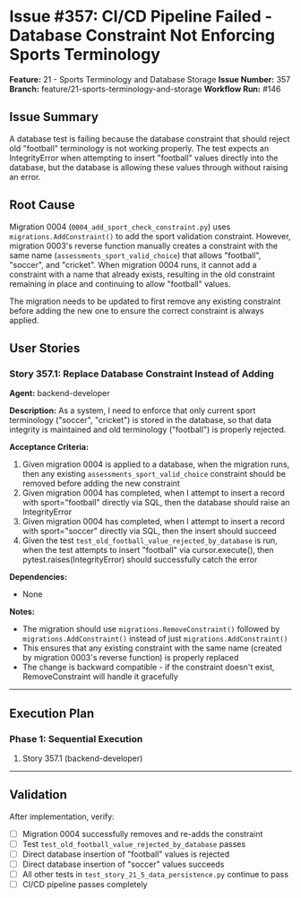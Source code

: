 # Issue #357: CI/CD Pipeline Failed - Database Constraint Not Enforcing Sports Terminology

**Feature:** 21 - Sports Terminology and Database Storage
**Issue Number:** 357
**Branch:** feature/21-sports-terminology-and-storage
**Workflow Run:** #146

## Issue Summary

A database test is failing because the database constraint that should reject old "football" terminology is not working properly. The test expects an IntegrityError when attempting to insert "football" values directly into the database, but the database is allowing these values through without raising an error.

## Root Cause

Migration 0004 (`0004_add_sport_check_constraint.py`) uses `migrations.AddConstraint()` to add the sport validation constraint. However, migration 0003's reverse function manually creates a constraint with the same name (`assessments_sport_valid_choice`) that allows "football", "soccer", and "cricket". When migration 0004 runs, it cannot add a constraint with a name that already exists, resulting in the old constraint remaining in place and continuing to allow "football" values.

The migration needs to be updated to first remove any existing constraint before adding the new one to ensure the correct constraint is always applied.

## User Stories

### Story 357.1: Replace Database Constraint Instead of Adding

**Agent:** backend-developer

**Description:**
As a system, I need to enforce that only current sport terminology ("soccer", "cricket") is stored in the database, so that data integrity is maintained and old terminology ("football") is properly rejected.

**Acceptance Criteria:**

1. Given migration 0004 is applied to a database, when the migration runs, then any existing `assessments_sport_valid_choice` constraint should be removed before adding the new constraint
2. Given migration 0004 has completed, when I attempt to insert a record with sport="football" directly via SQL, then the database should raise an IntegrityError
3. Given migration 0004 has completed, when I attempt to insert a record with sport="soccer" directly via SQL, then the insert should succeed
4. Given the test `test_old_football_value_rejected_by_database` is run, when the test attempts to insert "football" via cursor.execute(), then pytest.raises(IntegrityError) should successfully catch the error

**Dependencies:**
- None

**Notes:**
- The migration should use `migrations.RemoveConstraint()` followed by `migrations.AddConstraint()` instead of just `migrations.AddConstraint()`
- This ensures that any existing constraint with the same name (created by migration 0003's reverse function) is properly replaced
- The change is backward compatible - if the constraint doesn't exist, RemoveConstraint will handle it gracefully

---

## Execution Plan

### Phase 1: Sequential Execution
1. Story 357.1 (backend-developer)

---

## Validation

After implementation, verify:
- [ ] Migration 0004 successfully removes and re-adds the constraint
- [ ] Test `test_old_football_value_rejected_by_database` passes
- [ ] Direct database insertion of "football" values is rejected
- [ ] Direct database insertion of "soccer" values succeeds
- [ ] All other tests in `test_story_21_5_data_persistence.py` continue to pass
- [ ] CI/CD pipeline passes completely

